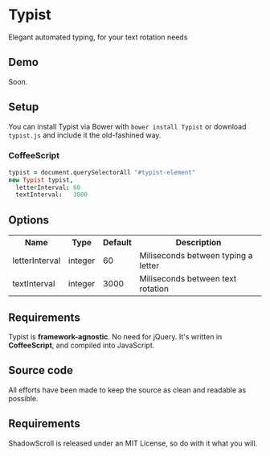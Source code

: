 # Typist
Elegant automated typing, for your text rotation needs

## Demo
Soon.

## Setup
You can install Typist via Bower with `bower install Typist` or download `typist.js` and include it the old-fashined way.

### CoffeeScript
```coffeescript
typist = document.querySelectorAll "#typist-element"
new Typist typist,
  letterInterval: 60
  textInterval:   3000
```

## Options

<table>
  <tr>
    <th class="name">Name</th>
    <th class="type">Type</th>
    <th class="default">Default</th>
    <th class="desc">Description</th>
  </tr>
  <tr>
    <td>letterInterval</td>
    <td>integer</td>
    <td>60</td>
    <td class="desc">Miliseconds between typing a letter</td>
  </tr>
  <tr>
    <td>textInterval</td>
    <td>integer</td>
    <td>3000</td>
    <td class="desc">Miliseconds between text rotation</td>
  </tr>
</table>

## Requirements
Typist is **framework-agnostic**. No need for jQuery. It's written in **CoffeeScript**, and compiled into JavaScript.

## Source code
All efforts have been made to keep the source as clean and readable as possible.

## Requirements
ShadowScroll is released under an MIT License, so do with it what you will.
